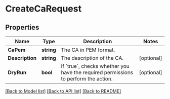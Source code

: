 # CreateCaRequest

## Properties

Name | Type | Description | Notes
------------ | ------------- | ------------- | -------------
**CaPem** | **string** | The CA in PEM format. | 
**Description** | **string** | The description of the CA. | [optional] 
**DryRun** | **bool** | If &#x60;true&#x60;, checks whether you have the required permissions to perform the action. | [optional] 

[[Back to Model list]](../README.md#documentation-for-models) [[Back to API list]](../README.md#documentation-for-api-endpoints) [[Back to README]](../README.md)


